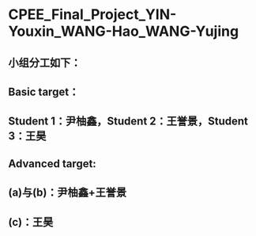 #  CPEE_Final_Project_YIN-Youxin_WANG-Hao_WANG-Yujing
##  小组分工如下：
##  Basic target：
##  Student 1：尹柚鑫，Student 2：王誉景，Student 3：王昊
##  Advanced target:
##  (a)与(b)：尹柚鑫+王誉景
##  (c)：王昊
